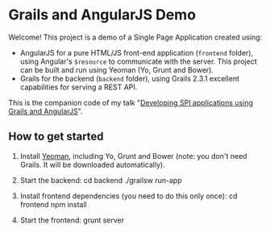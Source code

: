 # Grails and AngularJS Demo

Welcome! This project is a demo of a Single Page Application created using:

* AngularJS for a pure HTML/JS front-end application (`frontend` folder), using Angular's `$resource` to communicate with the server. This project can be built and run using Yeoman (Yo, Grunt and Bower).
* Grails for the backend (`backend` folder), using Grails 2.3.1 excellent capabilities for serving a REST API.

This is the companion code of my talk "[Developing SPI applications using Grails and AngularJS](http://www.slideshare.net/alvarosanchezmariscal/codemotion2013)".

## How to get started

1. Install [Yeoman](http://yeoman.io), including Yo, Grunt and Bower (note: you don't need Grails. It will be downloaded automatically).

2. Start the backend:
		cd backend 
		./grailsw run-app
		
3. Install frontend dependencies (you need to do this only once):
		cd frontend
		npm install
		
4. Start the frontend:
		grunt server